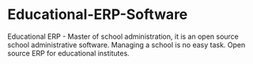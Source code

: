 # Educational-ERP-Software
Educational ERP - Master of school administration, it is an open source school administrative software. Managing a school is no easy task. Open source ERP for educational institutes.
